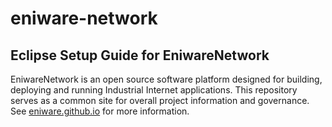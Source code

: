 # eniware-network
<h2>Eclipse Setup Guide for EniwareNetwork</h2>

EniwareNetwork is an open source software platform designed for building, deploying and running Industrial Internet applications. This repository serves as a common site for overall project information and governance. See <a href="https://github.com/eniware-org/eniware-network" rel="nofollow">eniware.github.io</a> for more information.
